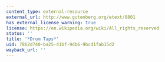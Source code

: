 ```yaml
---
content_type: external-resource
external_url: http://www.gutenberg.org/etext/8801
has_external_license_warning: true
license: https://en.wikipedia.org/wiki/All_rights_reserved
status: ''
title: '*Drum Taps*'
uid: 78b2d740-ba25-41bf-9db6-9bcd1fab15d2
wayback_url: ''
---
```

